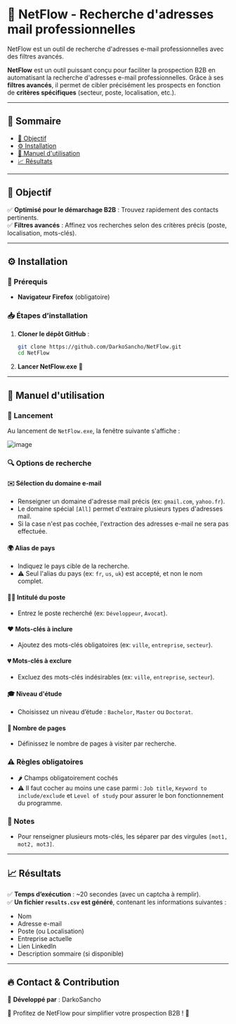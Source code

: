 # 🚀 NetFlow - Recherche d'adresses mail professionnelles

NetFlow est un outil de recherche d'adresses e-mail professionnelles avec des filtres avancés.

**NetFlow** est un outil puissant conçu pour faciliter la prospection B2B en automatisant la recherche d'adresses e-mail professionnelles. Grâce à ses **filtres avancés**, il permet de cibler précisément les prospects en fonction de **critères spécifiques** (secteur, poste, localisation, etc.).

---

## 📖 Sommaire
- [🎯 Objectif](#-objectif)
- [⚙️ Installation](#-installation)
- [📜 Manuel d'utilisation](#-manuel-dutilisation)
- [📈 Résultats](#-résultats)

---

## 🎯 Objectif

✅ **Optimisé pour le démarchage B2B** : Trouvez rapidement des contacts pertinents.  
✅ **Filtres avancés** : Affinez vos recherches selon des critères précis (poste, localisation, mots-clés).

---

## ⚙️ Installation

### 📌 Prérequis
- **Navigateur Firefox** (obligatoire)

### 📥 Étapes d’installation
1. **Cloner le dépôt GitHub** :
   ```bash
   git clone https://github.com/DarkoSancho/NetFlow.git
   cd NetFlow
   ```
2. **Lancer NetFlow.exe** 🚀

---

## 📜 Manuel d'utilisation

### 🚀 Lancement

Au lancement de `NetFlow.exe`, la fenêtre suivante s'affiche :

![image](https://github.com/user-attachments/assets/b8e08908-7471-4940-b64f-62a07d2b07d6)

### 🔍 Options de recherche

#### ✉️ Sélection du domaine e-mail
- Renseigner un domaine d'adresse mail précis (ex: `gmail.com`, `yahoo.fr`).
- Le domaine spécial `[All]` permet d'extraire plusieurs types d'adresses mail.
- Si la case n'est pas cochée, l'extraction des adresses e-mail ne sera pas effectuée.

#### 🌍 Alias de pays
- Indiquez le pays cible de la recherche.
- ⚠️ Seul l'alias du pays (ex: `fr`, `us`, `uk`) est accepté, et non le nom complet.

#### 👩‍🏭 Intitulé du poste
- Entrez le poste recherché (ex: `Développeur`, `Avocat`).

#### ❤️ Mots-clés à inclure
- Ajoutez des mots-clés obligatoires (ex: `ville`, `entreprise`, `secteur`).

#### 💔 Mots-clés à exclure
- Excluez des mots-clés indésirables (ex: `ville`, `entreprise`, `secteur`).

#### 🎓 Niveau d'étude
- Choisissez un niveau d’étude : `Bachelor`, `Master` ou `Doctorat`.

#### 📄 Nombre de pages
- Définissez le nombre de pages à visiter par recherche.

### ⚠️ Règles obligatoires
- 🌶️ Champs obligatoirement cochés
- ⚠️ Il faut cocher au moins une case parmi : `Job title`, `Keyword to include/exclude` et `Level of study` pour assurer le bon fonctionnement du programme.

### 📝 Notes
- Pour renseigner plusieurs mots-clés, les séparer par des virgules `[mot1, mot2, mot3]`.

---

## 📈 Résultats

✅ **Temps d’exécution** : ~20 secondes (avec un captcha à remplir).  
✅ **Un fichier `results.csv` est généré**, contenant les informations suivantes :
- Nom
- Adresse e-mail
- Poste (ou Localisation)
- Entreprise actuelle
- Lien LinkedIn
- Description sommaire (si disponible)

---

## 🔥 Contact & Contribution
📌 **Développé par** : DarkoSancho

🚀 Profitez de NetFlow pour simplifier votre prospection B2B ! 🎯
